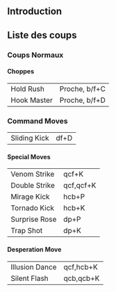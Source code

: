 ## Introduction

## Liste des coups

### Coups Normaux

#### Choppes

|             |               |
|-------------|---------------|
| Hold Rush   | Proche, b/f+C |
| Hook Master | Proche, b/f+D |

### Command Moves

|              |      |
|--------------|------|
| Sliding Kick | df+D |

#### Special Moves

|               |           |
|---------------|-----------|
| Venom Strike  | qcf+K     |
| Double Strike | qcf,qcf+K |
| Mirage Kick   | hcb+P     |
| Tornado Kick  | hcb+K     |
| Surprise Rose | dp+P      |
| Trap Shot     | dp+K      |

#### Desperation Move

|                |           |
|----------------|-----------|
| Illusion Dance | qcf,hcb+K |
| Silent Flash   | qcb,qcb+K |
